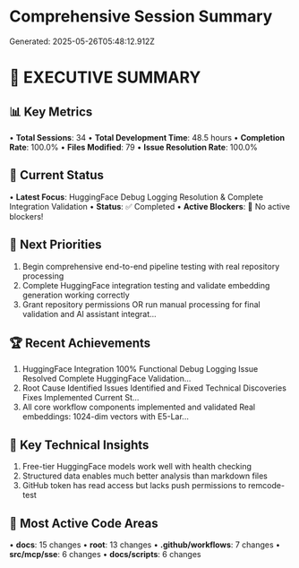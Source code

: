 # Comprehensive Session Summary

Generated: 2025-05-26T05:48:12.912Z

# 🎯 EXECUTIVE SUMMARY

## 📊 Key Metrics
• **Total Sessions**: 34
• **Total Development Time**: 48.5 hours
• **Completion Rate**: 100.0%
• **Files Modified**: 79
• **Issue Resolution Rate**: 100.0%

## 🚀 Current Status
• **Latest Focus**: HuggingFace Debug Logging Resolution & Complete Integration Validation
• **Status**: ✅ Completed
• **Active Blockers**: 🎉 No active blockers!

## 🎯 Next Priorities
1. Begin comprehensive end-to-end pipeline testing with real repository processing
2. Complete HuggingFace integration testing and validate embedding generation working correctly
3. Grant repository permissions OR run manual processing for final validation and AI assistant integrat...

## 🏆 Recent Achievements
1. HuggingFace Integration 100% Functional Debug Logging Issue Resolved Complete HuggingFace Validation...
2. Root Cause Identified Issues Identified and Fixed Technical Discoveries Fixes Implemented Current St...
3. All core workflow components implemented and validated Real embeddings: 1024-dim vectors with E5-Lar...

## 🧠 Key Technical Insights
1. Free-tier HuggingFace models work well with health checking
2. Structured data enables much better analysis than markdown files
3. GitHub token has read access but lacks push permissions to remcode-test

## 📁 Most Active Code Areas
• **docs**: 15 changes
• **root**: 13 changes
• **.github/workflows**: 7 changes
• **src/mcp/sse**: 6 changes
• **docs/scripts**: 6 changes
